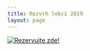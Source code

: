 ```yaml
---
title: Rozvrh lekcí 2019
layout: page
---
```



<a href="https://www.supersaas.cz/schedule/Yoga_s_Barou/j%C3%B3gov%C3%A1n%C3%AD">
<img src="//static.supersaas.net/cz/but/rezervace1.png" alt="Rezervujte zde!"/></a>

